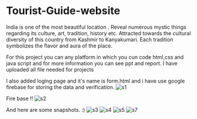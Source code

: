 # Tourist-Guide-website
India is one of the most beautiful location . Reveal numerous mystic things regarding its culture, art, tradition, history etc. Attracted towards the cultural diversity of this country from Kashmir to Kanyakumari. Each tradition symbolizes the flavor and aura of the place.




For this project you can any platform in which you cun code html,css and java script and for more information you can see ppt and report.
I have uploaded all file needed for projects



I also added loging page and it's name is form.html and i have use google firebase for storing the data and verification.
![s1](https://user-images.githubusercontent.com/109826201/209278977-d0eba469-fb1d-494b-a2da-632d1b1b5b32.jpg)



Fire base !!
![s2](https://user-images.githubusercontent.com/109826201/209279213-598f92a2-acd2-48f6-91f2-1f14f02bac1f.jpg)



And here are some snapshots. :)
![s3](https://user-images.githubusercontent.com/109826201/209279251-a0101c83-d032-49f8-b5d0-d3889acb07d8.png)
![s4](https://user-images.githubusercontent.com/109826201/209279261-2430ea20-b4e9-40c7-8bd7-e6879e374a84.png)
![s5](https://user-images.githubusercontent.com/109826201/209279267-d80074ce-3e29-4848-8471-ceef9097ea54.png)
![s7](https://user-images.githubusercontent.com/109826201/209279274-698604d9-e603-4ca1-97e8-e54b517e3fbb.png)
